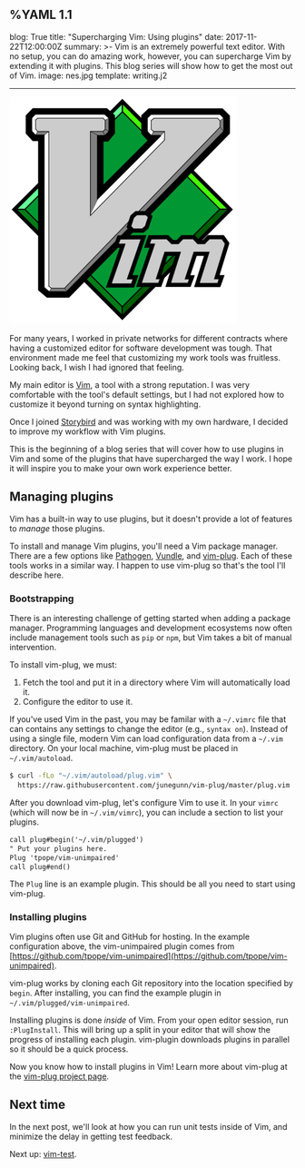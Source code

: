 %YAML 1.1
---
blog: True
title: "Supercharging Vim: Using plugins"
date: 2017-11-22T12:00:00Z
summary: >-
  Vim is an extremely powerful text editor.
  With no setup,
  you can do amazing work,
  however,
  you can supercharge Vim
  by extending it with plugins.
  This blog series will show how to get the most out of Vim.
image: nes.jpg
template: writing.j2

---

<img class='book' src='vim.png'>

For many years,
I worked in private networks
for different contracts
where having a customized editor
for software development
was tough.
That environment made me feel that customizing my work tools was fruitless.
Looking back,
I wish I had ignored that feeling.

My main editor is
[Vim](http://www.vim.org/),
a tool with a strong reputation.
I was very comfortable with the tool's default settings,
but I had not explored how to customize it
beyond turning on syntax highlighting.

Once I joined
[Storybird](https://storybird.com/)
and was working
with my own hardware,
I decided to improve my workflow
with Vim plugins.

This is the beginning
of a blog series that will cover how to use plugins
in Vim
and some of the plugins
that have supercharged the way I work.
I hope it will inspire you
to make your own work experience better.

## Managing plugins

Vim has a built-in way to use plugins,
but it doesn't provide a lot of features
to *manage* those plugins.

To install and manage Vim plugins,
you'll need a Vim package manager.
There are a few options like
[Pathogen](https://github.com/tpope/vim-pathogen),
[Vundle](https://github.com/VundleVim/Vundle.vim),
and [vim-plug](https://github.com/junegunn/vim-plug).
Each of these tools works in a similar way.
I happen to use vim-plug
so that's the tool I'll describe here.

### Bootstrapping

There is an interesting challenge
of getting started when adding a package manager.
Programming languages
and development ecosystems now often include management tools
such as `pip` or `npm`,
but Vim takes a bit of manual intervention.

To install vim-plug, we must:

1. Fetch the tool and put it in a directory
   where Vim will automatically load it.
2. Configure the editor to use it.

If you've used Vim
in the past,
you may be familar with a `~/.vimrc` file
that can contains any settings
to change the editor
(e.g., `syntax on`).
Instead of using a single file,
modern Vim can load configuration data
from a `~/.vim` directory.
On your local machine,
vim-plug must be placed in `~/.vim/autoload`.

```bash
$ curl -fLo "~/.vim/autoload/plug.vim" \
  https://raw.githubusercontent.com/junegunn/vim-plug/master/plug.vim
```

After you download vim-plug,
let's configure Vim to use it.
In your `vimrc`
(which will now be in `~/.vim/vimrc`),
you can include a section to list your plugins.

```vim
call plug#begin('~/.vim/plugged')
" Put your plugins here.
Plug 'tpope/vim-unimpaired'
call plug#end()
```

The `Plug` line is an example plugin.
This should be all you need to start using vim-plug.

### Installing plugins

Vim plugins often use Git and GitHub
for hosting.
In the example configuration above,
the vim-unimpaired plugin comes from
[https://github.com/tpope/vim-unimpaired](https://github.com/tpope/vim-unimpaired).

vim-plug works by cloning each Git repository
into the location specified by `begin`.
After installing,
you can find the example plugin
in `~/.vim/plugged/vim-unimpaired`.

Installing plugins is done *inside*
of Vim.
From your open editor session,
run `:PlugInstall`.
This will bring up a split
in your editor
that will show the progress
of installing each plugin.
vim-plugin downloads plugins
in parallel
so it should be a quick process.

Now you know how to install plugins
in Vim!
Learn more about vim-plug
at the [vim-plug project page](https://github.com/junegunn/vim-plug).

## Next time

In the next post,
we'll look at how you can run unit tests
inside of Vim,
and minimize the delay
in getting test feedback.

Next up: [vim-test](https://github.com/janko-m/vim-test).
